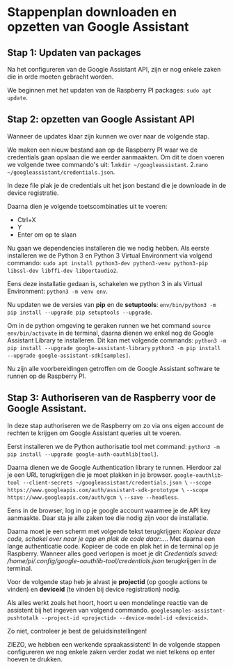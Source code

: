 # Stappenplan downloaden en opzetten van Google Assistant
## Stap 1: Updaten van packages
Na het configureren van de Google Assistant API, zijn er nog enkele zaken die in orde moeten gebracht worden.

We beginnen met het updaten van de Raspberry PI packages: `sudo apt update`.

## Stap 2: opzetten van Google Assistant API
Wanneer de updates klaar zijn kunnen we over naar de volgende stap. 

We maken een nieuw bestand aan op de Raspberry PI waar we de credentials gaan opslaan die we eerder aanmaakten.
Om dit te doen voeren we volgende twee commando's uit: 
1.`mkdir ~/googleassistant`.
2.`nano ~/googleassistant/credentials.json`.

In deze file plak je de credentials uit het json bestand die je downloade in de device registratie.

Daarna dien je volgende toetscombinaties uit te voeren:
- Ctrl+X
- Y
- Enter om op te slaan

Nu gaan we dependencies installeren die we nodig hebben.
Als eerste installeren we de Python 3 en Python 3 Virtual Environment via volgend commando:
`sudo apt install python3-dev python3-venv python3-pip libssl-dev libffi-dev libportaudio2`.

Eens deze installatie gedaan is, schakelen we python 3 in als Virtual Environment: `python3 -m venv env`.

Nu updaten we de versies van **pip** en de **setuptools**: `env/bin/python3 -m pip install --upgrade pip setuptools --upgrade`.

Om in de python omgeving te geraken runnen we het command `source env/bin/activate` in de terminal, daarna dienen we enkel nog de Google Assistant Library te installeren.
Dit kan met volgende commands: 
`python3 -m pip install --upgrade google-assistant-library`
`python3 -m pip install --upgrade google-assistant-sdk[samples]`.

Nu zijn alle voorbereidingen getroffen om de Google Assistant software te runnen op de Raspberry PI.

## Stap 3: Authoriseren van de Raspberry voor de Google Assistant.
In deze stap authoriseren we de Raspberry om zo via ons eigen account de rechten te krijgen om Google Assistant queries uit te voeren.

Eerst installeren we de Python authorisatie tool met command: `python3 -m pip install --upgrade google-auth-oauthlib[tool]`.

Daarna dienen we de Google Authentication library te runnen. Hierdoor zal je een URL terugkrijgen die je moet plakken in je browser.
`google-oauthlib-tool --client-secrets ~/googleassistant/credentials.json \`
`--scope https://www.googleapis.com/auth/assistant-sdk-prototype \`
`--scope https://www.googleapis.com/auth/gcm \`
`--save --headless`.

Eens in de browser, log in op je google account waarmee je de API key aanmaakte. Daar sta je alle zaken toe die nodig zijn voor de installatie.

Daarna moet je een scherm met volgende tekst terugkrijgen: _Kopieer deze code, schakel over naar je app en plak de code daar:..._. Met daarna een lange authenticatie code.
Kopieer de code en plak het in de terminal op je Raspberry.
Wanneer alles goed verlopen is moet je dit _Credentials saved: /home/pi/.config/google-oauthlib-tool/credentials.json_ terugkrijgen in de terminal.

Voor de volgende stap heb je alvast je **projectid** (op google actions te vinden) en **deviceid** (te vinden bij device registration) nodig.

Als alles werkt zoals het hoort, hoort u een mondelinge reactie van de assistent bij het ingeven van volgend commando.
`googlesamples-assistant-pushtotalk --project-id <projectid> --device-model-id <deviceid>`.

Zo niet, controleer je best de geluidsinstellingen!

ZIEZO, we hebben een werkende spraakassistent!
In de volgende stappen configureren we nog enkele zaken verder zodat we niet telkens op enter hoeven te drukken.

<!-- ## Stap 4: Google Assistant met hotword
In deze stap gaan we de Google Assistant niet meer activeren via de ENTER toets maar laten we hem reageren op een hotword.
We gaan vanaf nu ook niet de volledige tutorial moeten doorlopen voor de assitent werkende te krijgen.

Begin met de terminal te openen en volgend commando in te geven: `source env/bin/activate`.
In deze modus kunnen we terug gaan communiceren met de Google Assistant.

Als we toch de push to talk wijze willen gebruiken hoeven we deze keer geen projectid en deviceid in te voeren. Dit heeft het systeem namelijk onthouden in de cache bij het eerste gebruik. `googlesamples-assistant-pushtotalk` volstaat!

Wanneer we gebruik willen maken van het hotword _(bij default: 'Ok Google')_ voeren we volgend commando uit: `googlesamples-assistant-hotword --device-model-id <deviceid>`. -->